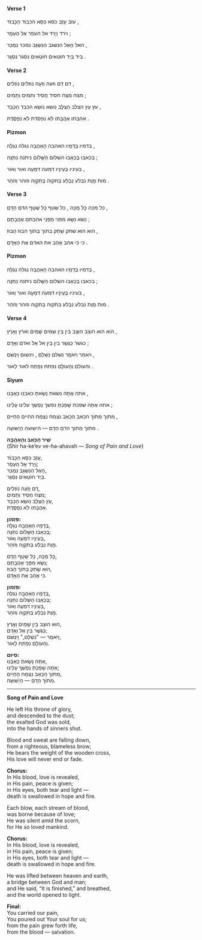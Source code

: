 
<h4>Verse 1</h4>
<p>
  <span class="lyrics-reveal" aria-label="He abandoned | עָזַב">
    <span class="heb-no-niqqud">עזב</span>
    <span class="heb-niqqud">עָזַב</span>
  </span>
  <span class="lyrics-reveal" aria-label="the throne | כִּסֵּא">
    <span class="heb-no-niqqud">כסא</span>
    <span class="heb-niqqud">כִּסֵּא</span>
  </span>
  <span class="lyrics-reveal" aria-label="of glory | כָּבוֹד">
    <span class="heb-no-niqqud">הכבוד</span>
    <span class="heb-niqqud">הַכָּבוֹד</span>
  </span>,
</p>
<p>
  <span class="lyrics-reveal" aria-label="and descended | יָרַד">
    <span class="heb-no-niqqud">וירד</span>
    <span class="heb-niqqud">וְיָרַד</span>
  </span>
  <span class="lyrics-reveal" aria-label="to the dust | עָפָר">
    <span class="heb-no-niqqud">אל העפר</span>
    <span class="heb-niqqud">אֶל הֶעָפָר</span>
  </span>;
</p>
<p>
  <span class="lyrics-reveal" aria-label="The exalted God | אֵל">
    <span class="heb-no-niqqud">האל</span>
    <span class="heb-niqqud">הָאֵל</span>
  </span>
  <span class="lyrics-reveal" aria-label="exalted | נִשְׂגָּב">
    <span class="heb-no-niqqud">הנשגב</span>
    <span class="heb-niqqud">הַנִּשְׂגָּב</span>
  </span>
  <span class="lyrics-reveal" aria-label="was sold | מָכַר">
    <span class="heb-no-niqqud">נמכר</span>
    <span class="heb-niqqud">נִמְכַּר</span>
  </span>,
</p>
<p>
  <span class="lyrics-reveal" aria-label="into the hand | יָד">
    <span class="heb-no-niqqud">ביד</span>
    <span class="heb-niqqud">בְּיַד</span>
  </span>
  <span class="lyrics-reveal" aria-label="of sinners | חוֹטֵא">
    <span class="heb-no-niqqud">חוטאים</span>
    <span class="heb-niqqud">חוֹטְאִים</span>
  </span>
  <span class="lyrics-reveal" aria-label="was delivered | סָגַר">
    <span class="heb-no-niqqud">נסגר</span>
    <span class="heb-niqqud">נִסְגָּר</span>
  </span>.
</p>
<h4>Verse 2</h4>
<p>
  <span class="lyrics-reveal" aria-label="Blood | דָּם">
    <span class="heb-no-niqqud">דם</span>
    <span class="heb-niqqud">דָּם</span>
  </span>
  <span class="lyrics-reveal" aria-label="and sweat | זֵעָה">
    <span class="heb-no-niqqud">וזעה</span>
    <span class="heb-niqqud">וְזֵעָה</span>
  </span>
  <span class="lyrics-reveal" aria-label="flow | נָזַל">
    <span class="heb-no-niqqud">נוזלים</span>
    <span class="heb-niqqud">נוֹזְלִים</span>
  </span>,
</p>
<p>
  <span class="lyrics-reveal" aria-label="from the forehead | מֵצַח">
    <span class="heb-no-niqqud">מצח</span>
    <span class="heb-niqqud">מִצַּח</span>
  </span>
  <span class="lyrics-reveal" aria-label="of the righteous | חָסִיד">
    <span class="heb-no-niqqud">חסיד</span>
    <span class="heb-niqqud">חֲסִיד</span>
  </span>
  <span class="lyrics-reveal" aria-label="and pure | תָּמִים">
    <span class="heb-no-niqqud">ותמים</span>
    <span class="heb-niqqud">וְתָמִים</span>
  </span>;
</p>
<p>
  <span class="lyrics-reveal" aria-label="The tree | עֵץ">
    <span class="heb-no-niqqud">עץ</span>
    <span class="heb-niqqud">עֵץ</span>
  </span>
  <span class="lyrics-reveal" aria-label="of the cross | צְלָב">
    <span class="heb-no-niqqud">הצלב</span>
    <span class="heb-niqqud">הַצְּלָב</span>
  </span>
  <span class="lyrics-reveal" aria-label="bears | נָשָׂא">
    <span class="heb-no-niqqud">נושא</span>
    <span class="heb-niqqud">נוֹשֵׂא</span>
  </span>
  <span class="lyrics-reveal" aria-label="the heavy | כָּבֵד">
    <span class="heb-no-niqqud">הכבד</span>
    <span class="heb-niqqud">הַכָּבֵד</span>
  </span>,
</p>
<p>
  <span class="lyrics-reveal" aria-label="His love | אַהֲבָה">
    <span class="heb-no-niqqud">אהבתו</span>
    <span class="heb-niqqud">אַהֲבָתוֹ</span>
  </span>
  <span class="lyrics-reveal" aria-label="is not corrupted | פָּסַד">
    <span class="heb-no-niqqud">לא נפסדת</span>
    <span class="heb-niqqud">לֹא נִפְסֶדֶת</span>
  </span>.
</p>
<h4>Pizmon</h4>
<p>
  <span class="lyrics-reveal" aria-label="In His blood | דָּם">
    <span class="heb-no-niqqud">בדמיו</span>
    <span class="heb-niqqud">בְּדָמָיו</span>
  </span>
  <span class="lyrics-reveal" aria-label="the love | אַהֲבָה">
    <span class="heb-no-niqqud">האהבה</span>
    <span class="heb-niqqud">הָאַהֲבָה</span>
  </span>
  <span class="lyrics-reveal" aria-label="was revealed | גָּלָה">
    <span class="heb-no-niqqud">נגלה</span>
    <span class="heb-niqqud">נִגְלָה</span>
  </span>,
</p>
<p>
  <span class="lyrics-reveal" aria-label="in His pain | כְּאֵב">
    <span class="heb-no-niqqud">בכאבו</span>
    <span class="heb-niqqud">בְּכְאֵבוֹ</span>
  </span>
  <span class="lyrics-reveal" aria-label="the peace | שָׁלוֹם">
    <span class="heb-no-niqqud">השלום</span>
    <span class="heb-niqqud">הַשָּׁלוֹם</span>
  </span>
  <span class="lyrics-reveal" aria-label="was given | נָתַן">
    <span class="heb-no-niqqud">ניתנה</span>
    <span class="heb-niqqud">נִתְּנָה</span>
  </span>;
</p>
<p>
  <span class="lyrics-reveal" aria-label="In His eyes | עַיִן">
    <span class="heb-no-niqqud">בעיניו</span>
    <span class="heb-niqqud">בְּעֵינָיו</span>
  </span>
  <span class="lyrics-reveal" aria-label="a tear | דִּמְעָה">
    <span class="heb-no-niqqud">דמעה</span>
    <span class="heb-niqqud">דִּמְעָה</span>
  </span>
  <span class="lyrics-reveal" aria-label="and light | אוֹר">
    <span class="heb-no-niqqud">ואור</span>
    <span class="heb-niqqud">וְאוֹר</span>
  </span>,
</p>
<p>
  <span class="lyrics-reveal" aria-label="death | מָוֶת">
    <span class="heb-no-niqqud">מות</span>
    <span class="heb-niqqud">מָוֶת</span>
  </span>
  <span class="lyrics-reveal" aria-label="was swallowed | בָּלַע">
    <span class="heb-no-niqqud">נבלע</span>
    <span class="heb-niqqud">נִבְלַע</span>
  </span>
  <span class="lyrics-reveal" aria-label="in hope | תִּקְוָה">
    <span class="heb-no-niqqud">בתקוה</span>
    <span class="heb-niqqud">בְּתִקְוָה</span>
  </span>
  <span class="lyrics-reveal" aria-label="and splendor | זוֹהַר">
    <span class="heb-no-niqqud">וזוהר</span>
    <span class="heb-niqqud">וְזוֹהַר</span>
  </span>.
</p>
<h4>Verse 3</h4>
<p>
  <span class="lyrics-reveal" aria-label="Every wound | מַכָּה">
    <span class="heb-no-niqqud">כל מכה</span>
    <span class="heb-niqqud">כָּל מַכָּה</span>
  </span>,
  <span class="lyrics-reveal" aria-label="every outpouring | שְׁטִיפָה">
    <span class="heb-no-niqqud">כל שטף</span>
    <span class="heb-niqqud">כָּל שְׁטָף</span>
  </span>
  <span class="lyrics-reveal" aria-label="of blood | דָּם">
    <span class="heb-no-niqqud">הדם</span>
    <span class="heb-niqqud">הַדָּם</span>
  </span>,
</p>
<p>
  <span class="lyrics-reveal" aria-label="was borne | נָשָׂא">
    <span class="heb-no-niqqud">נשא</span>
    <span class="heb-niqqud">נִשָּׂא</span>
  </span>
  <span class="lyrics-reveal" aria-label="because of | מִפְּנֵי">
    <span class="heb-no-niqqud">מפני</span>
    <span class="heb-niqqud">מִפְּנֵי</span>
  </span>
  <span class="lyrics-reveal" aria-label="their love | אַהֲבָה">
    <span class="heb-no-niqqud">אהבתם</span>
    <span class="heb-niqqud">אַהֲבָתָם</span>
  </span>;
</p>
<p>
  <span class="lyrics-reveal" aria-label="He | הוּא">
    <span class="heb-no-niqqud">הוא</span>
    <span class="heb-niqqud">הוּא</span>
  </span>
  <span class="lyrics-reveal" aria-label="was silent | שָׁתַק">
    <span class="heb-no-niqqud">שתק</span>
    <span class="heb-niqqud">שָׁתַק</span>
  </span>
  <span class="lyrics-reveal" aria-label="in the midst | תּוֹךְ">
    <span class="heb-no-niqqud">בתוך</span>
    <span class="heb-niqqud">בְּתוֹךְ</span>
  </span>
  <span class="lyrics-reveal" aria-label="of scorn | בּוּז">
    <span class="heb-no-niqqud">הבוז</span>
    <span class="heb-niqqud">הַבּוּז</span>
  </span>,
</p>
<p>
  <span class="lyrics-reveal" aria-label="for | כִּי">
    <span class="heb-no-niqqud">כי</span>
    <span class="heb-niqqud">כִּי</span>
  </span>
  <span class="lyrics-reveal" aria-label="He loved | אָהֵב">
    <span class="heb-no-niqqud">אהב</span>
    <span class="heb-niqqud">אָהֵב</span>
  </span>
  <span class="lyrics-reveal" aria-label="the man | אָדָם">
    <span class="heb-no-niqqud">את האדם</span>
    <span class="heb-niqqud">אֶת הָאָדָם</span>
  </span>.
</p>
<h4>Pizmon</h4>
<p>
  <span class="lyrics-reveal" aria-label="In His blood | דָּם">
    <span class="heb-no-niqqud">בדמיו</span>
    <span class="heb-niqqud">בְּדָמָיו</span>
  </span>
  <span class="lyrics-reveal" aria-label="the love | אַהֲבָה">
    <span class="heb-no-niqqud">האהבה</span>
    <span class="heb-niqqud">הָאַהֲבָה</span>
  </span>
  <span class="lyrics-reveal" aria-label="was revealed | גָּלָה">
    <span class="heb-no-niqqud">נגלה</span>
    <span class="heb-niqqud">נִגְלָה</span>
  </span>,
</p>
<p>
  <span class="lyrics-reveal" aria-label="in His pain | כְּאֵב">
    <span class="heb-no-niqqud">בכאבו</span>
    <span class="heb-niqqud">בְּכְאֵבוֹ</span>
  </span>
  <span class="lyrics-reveal" aria-label="the peace | שָׁלוֹם">
    <span class="heb-no-niqqud">השלום</span>
    <span class="heb-niqqud">הַשָּׁלוֹם</span>
  </span>
  <span class="lyrics-reveal" aria-label="was given | נָתַן">
    <span class="heb-no-niqqud">ניתנה</span>
    <span class="heb-niqqud">נִתְּנָה</span>
  </span>;
</p>
<p>
  <span class="lyrics-reveal" aria-label="In His eyes | עַיִן">
    <span class="heb-no-niqqud">בעיניו</span>
    <span class="heb-niqqud">בְּעֵינָיו</span>
  </span>
  <span class="lyrics-reveal" aria-label="a tear | דִּמְעָה">
    <span class="heb-no-niqqud">דמעה</span>
    <span class="heb-niqqud">דִּמְעָה</span>
  </span>
  <span class="lyrics-reveal" aria-label="and light | אוֹר">
    <span class="heb-no-niqqud">ואור</span>
    <span class="heb-niqqud">וְאוֹר</span>
  </span>,
</p>
<p>
  <span class="lyrics-reveal" aria-label="death | מָוֶת">
    <span class="heb-no-niqqud">מות</span>
    <span class="heb-niqqud">מָוֶת</span>
  </span>
  <span class="lyrics-reveal" aria-label="was swallowed | בָּלַע">
    <span class="heb-no-niqqud">נבלע</span>
    <span class="heb-niqqud">נִבְלַע</span>
  </span>
  <span class="lyrics-reveal" aria-label="in hope | תִּקְוָה">
    <span class="heb-no-niqqud">בתקוה</span>
    <span class="heb-niqqud">בְּתִקְוָה</span>
  </span>
  <span class="lyrics-reveal" aria-label="and splendor | זוֹהַר">
    <span class="heb-no-niqqud">וזוהר</span>
    <span class="heb-niqqud">וְזוֹהַר</span>
  </span>.
</p>
<h4>Verse 4</h4>
<p>
  <span class="lyrics-reveal" aria-label="He | הוּא">
    <span class="heb-no-niqqud">הוא</span>
    <span class="heb-niqqud">הוּא</span>
  </span>
  <span class="lyrics-reveal" aria-label="was set | יָצַב">
    <span class="heb-no-niqqud">הוצב</span>
    <span class="heb-niqqud">הוּצָב</span>
  </span>
  <span class="lyrics-reveal" aria-label="between | בֵּין">
    <span class="heb-no-niqqud">בין</span>
    <span class="heb-niqqud">בֵּין</span>
  </span>
  <span class="lyrics-reveal" aria-label="heavens | שָׁמַיִם">
    <span class="heb-no-niqqud">שמים</span>
    <span class="heb-niqqud">שָׁמַיִם</span>
  </span>
  <span class="lyrics-reveal" aria-label="and earth | אָרֶץ">
    <span class="heb-no-niqqud">וארץ</span>
    <span class="heb-niqqud">וָאָרֶץ</span>
  </span>,
</p>
<p>
  <span class="lyrics-reveal" aria-label="as a bridge | גֶּשֶׁר">
    <span class="heb-no-niqqud">כגשר</span>
    <span class="heb-niqqud">כְּגֶשֶׁר</span>
  </span>
  <span class="lyrics-reveal" aria-label="between | בֵּין">
    <span class="heb-no-niqqud">בין</span>
    <span class="heb-niqqud">בֵּין</span>
  </span>
  <span class="lyrics-reveal" aria-label="God | אֵל">
    <span class="heb-no-niqqud">אל</span>
    <span class="heb-niqqud">אֵל</span>
  </span>
  <span class="lyrics-reveal" aria-label="and man | אָדָם">
    <span class="heb-no-niqqud">ואדם</span>
    <span class="heb-niqqud">וְאָדָם</span>
  </span>;
</p>
<p>
  <span class="lyrics-reveal" aria-label="and He said | אָמַר">
    <span class="heb-no-niqqud">ויאמר</span>
    <span class="heb-niqqud">וַיֹּאמֶר</span>
  </span>
  <span class="lyrics-reveal" aria-label="It is finished | שָׁלַם">
    <span class="heb-no-niqqud">נשלם</span>
    <span class="heb-niqqud">נִשְׁלַם</span>
  </span>,
  <span class="lyrics-reveal" aria-label="and He breathed | נָשַׁם">
    <span class="heb-no-niqqud">וינשום</span>
    <span class="heb-niqqud">וַיִּנְשֹׁם</span>
  </span>,
</p>
<p>
  <span class="lyrics-reveal" aria-label="and the world | עוֹלָם">
    <span class="heb-no-niqqud">והעולם</span>
    <span class="heb-niqqud">וְהָעוֹלָם</span>
  </span>
  <span class="lyrics-reveal" aria-label="was opened | פָּתַח">
    <span class="heb-no-niqqud">נפתח</span>
    <span class="heb-niqqud">נִפְתַּח</span>
  </span>
  <span class="lyrics-reveal" aria-label="to light | אוֹר">
    <span class="heb-no-niqqud">לאור</span>
    <span class="heb-niqqud">לְאוֹר</span>
  </span>.
</p>
<h4>Siyum</h4>
<p>
  <span class="lyrics-reveal" aria-label="You | אַתָּה">
    <span class="heb-no-niqqud">אתה</span>
    <span class="heb-niqqud">אַתָּה</span>
  </span>
  <span class="lyrics-reveal" aria-label="bore | נָשָׂא">
    <span class="heb-no-niqqud">נשאת</span>
    <span class="heb-niqqud">נָשָׂאתָ</span>
  </span>
  <span class="lyrics-reveal" aria-label="our pain | כְּאֵב">
    <span class="heb-no-niqqud">כאבנו</span>
    <span class="heb-niqqud">כְּאֵבֵנוּ</span>
  </span>,
</p>
<p>
  <span class="lyrics-reveal" aria-label="You | אַתָּה">
    <span class="heb-no-niqqud">אתה</span>
    <span class="heb-niqqud">אַתָּה</span>
  </span>
  <span class="lyrics-reveal" aria-label="poured out | שָׁפַךְ">
    <span class="heb-no-niqqud">שפכת</span>
    <span class="heb-niqqud">שָׁפַכְתָּ</span>
  </span>
  <span class="lyrics-reveal" aria-label="Your soul | נֶפֶשׁ">
    <span class="heb-no-niqqud">נפשך</span>
    <span class="heb-niqqud">נַפְשְׁךָ</span>
  </span>
  <span class="lyrics-reveal" aria-label="for us | עָלֵינוּ">
    <span class="heb-no-niqqud">עלינו</span>
    <span class="heb-niqqud">עָלֵינוּ</span>
  </span>;
</p>
<p>
  <span class="lyrics-reveal" aria-label="From the midst | תּוֹךְ">
    <span class="heb-no-niqqud">מתוך</span>
    <span class="heb-niqqud">מִתּוֹךְ</span>
  </span>
  <span class="lyrics-reveal" aria-label="of the pain | כְּאֵב">
    <span class="heb-no-niqqud">הכאב</span>
    <span class="heb-niqqud">הַכָּאֵב</span>
  </span>
  <span class="lyrics-reveal" aria-label="sprouted | צָמַח">
    <span class="heb-no-niqqud">נצמח</span>
    <span class="heb-niqqud">נִצְמַח</span>
  </span>
  <span class="lyrics-reveal" aria-label="the life | חַיִּים">
    <span class="heb-no-niqqud">החיים</span>
    <span class="heb-niqqud">הַחַיִּים</span>
  </span>,
</p>
<p>
  <span class="lyrics-reveal" aria-label="from the midst | תּוֹךְ">
    <span class="heb-no-niqqud">מתוך</span>
    <span class="heb-niqqud">מִתּוֹךְ</span>
  </span>
  <span class="lyrics-reveal" aria-label="of the blood | דָּם">
    <span class="heb-no-niqqud">הדם</span>
    <span class="heb-niqqud">הַדָּם</span>
  </span> —
  <span class="lyrics-reveal" aria-label="the salvation | יְשׁוּעָה">
    <span class="heb-no-niqqud">הישועה</span>
    <span class="heb-niqqud">הַיְשׁוּעָה</span>
  </span>.
</p>



**שִׁיר הַכְּאֵב וְהָאַהֲבָה**  
(Shir ha-ke’ev ve-ha-ahavah — *Song of Pain and Love*)

עָזַב כִּסֵּא הַכָּבוֹד,  
וְיָרַד אֶל הֶעָפָר;  
הָאֵל הַנִּשְׂגָּב נִמְכַּר,  
בְּיַד חוֹטְאִים נִסְגָּר.  

דָּם וְזֵעָה נוֹזְלִים,  
מִצַּח חֲסִיד וְתָמִים;  
עֵץ הַצְּלָב נוֹשֵׂא הַכָּבֵד,  
אַהֲבָתוֹ לֹא נִפְסֶדֶת.  

**פִּזְמוֹן:**  
בְּדָמָיו הָאַהֲבָה נִגְלָה,  
בְּכְאֵבוֹ הַשָּׁלוֹם נִתְּנָה;  
בְּעֵינָיו דִּמְעָה וְאוֹר,  
מָוֶת נִבְלַע בְּתִקְוָה וְזוֹהַר.  

כָּל מַכָּה, כָּל שְׁטָף הַדָּם,  
נִשָּׂא מִפְּנֵי אַהֲבָתָם;  
הוּא שָׁתַק בְּתוֹךְ הַבּוּז,  
כִּי אָהֵב אֶת הָאָדָם.  

**פִּזְמוֹן:**  
בְּדָמָיו הָאַהֲבָה נִגְלָה,  
בְּכְאֵבוֹ הַשָּׁלוֹם נִתְּנָה;  
בְּעֵינָיו דִּמְעָה וְאוֹר,  
מָוֶת נִבְלַע בְּתִקְוָה וְזוֹהַר.  

הוּא הוּצָב בֵּין שָׁמַיִם וָאָרֶץ,  
כְּגֶשֶׁר בֵּין אֵל וְאָדָם;  
וַיֹּאמֶר — "נִשְׁלַם," וַיִּנְשֹׁם,  
וְהָעוֹלָם נִפְתַּח לְאוֹר.  

**סִיוּם:**  
אַתָּה נָשָׂאתָ כְּאֵבֵנוּ,  
אַתָּה שָׁפַכְתָּ נַפְשְׁךָ עָלֵינוּ;  
מִתּוֹךְ הַכָּאֵב נִצְמַח הַחַיִּים,  
מִתּוֹךְ הַדָּם — הַיְשׁוּעָה.  

---

**Song of Pain and Love**

He left His throne of glory,  
and descended to the dust;  
the exalted God was sold,  
into the hands of sinners shut.  

Blood and sweat are falling down,  
from a righteous, blameless brow;  
He bears the weight of the wooden cross,  
His love will never end or fade.  

**Chorus:**  
In His blood, love is revealed,  
in His pain, peace is given;  
in His eyes, both tear and light —  
death is swallowed in hope and fire.  

Each blow, each stream of blood,  
was borne because of love;  
He was silent amid the scorn,  
for He so loved mankind.  

**Chorus:**  
In His blood, love is revealed,  
in His pain, peace is given;  
in His eyes, both tear and light —  
death is swallowed in hope and fire.  

He was lifted between heaven and earth,  
a bridge between God and man;  
and He said, “It is finished,” and breathed,  
and the world opened to light.  

**Final:**  
You carried our pain,  
You poured out Your soul for us;  
from the pain grew forth life,  
from the blood — salvation.
